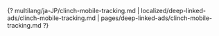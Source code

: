 {? multilang/ja-JP/clinch-mobile-tracking.md | localized/deep-linked-ads/clinch-mobile-tracking.md | pages/deep-linked-ads/clinch-mobile-tracking.md ?}
